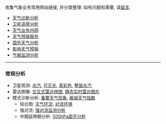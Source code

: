 收集气象业务常用网站链接, 并分类整理. 如有问题和需要, 请[留言](https://github.com/NMC-DAVE/dk_met_web_links/issues).

* [天气诊断分析](https://github.com/NMC-DAVE/dk_met_web_links/blob/master/天气诊断分析.md)
* [卫星遥感分析](https://github.com/NMC-DAVE/dk_met_web_links/blob/master/卫星遥感分析.md)
* [天气业务内网](https://github.com/NMC-DAVE/dk_met_web_links/blob/master/天气业务内网.md)
* [天气预报服务](https://github.com/NMC-DAVE/dk_met_web_links/blob/master/天气预报服务.md)
* [国外天气分析](https://github.com/NMC-DAVE/dk_met_web_links/blob/master/国外天气分析.md)
* [影响天气预报](https://github.com/NMC-DAVE/dk_met_web_links/blob/master/影响天气预报.md)
* [气候监测分析](https://github.com/NMC-DAVE/dk_met_web_links/blob/master/气候监测分析.md)

----
### 常规分析

* 卫星观测: [水汽](https://meteologix.com/cn/satellite/satellite-water-vapor-10min.html), [可见光](https://meteologix.com/cn/satellite/china/satellite-hd-10min.html), [真彩色](http://rammb-slider.cira.colostate.edu/?sat=himawari&sec=full_disk&x=4978&y=5012&z=2&im=24&ts=6&st=0&et=0&speed=130&motion=loop&map=1&lat=1&p%5B0%5D=16&opacity%5B0%5D=1&hidden%5B0%5D=0&slider=-1&hide_controls=0&mouse_draw=0&s=rammb-slider), [整层水汽](http://tropic.ssec.wisc.edu/real-time/mtpw2/product.php?color_type=tpw_nrl_colors&prod=wpac&timespan=24hrs&anim=html5)
* 雷达图像: [交互式雷达拼图](http://idata.cma/radar3/), [静态实时雷达图片](http://www.nmc.gov.cn/publish/radar/huabei.html)
* 模式诊断分析: [重要天气现象](https://meteologix.com/cn/model-charts/euro/china/significant-weather.html), [极端天气指数](http://10.28.49.118/repository/entry/show/NMC+Ensemble+Products/Products/Extreme+Weather/EFI%E7%BB%BC%E5%90%88%E5%9B%BE%28%E4%B8%AD%E5%9B%BD%E5%8C%BA%E5%9F%9F%29?entryid=fa9df179-3401-485f-963d-ed81d2655447)
  * 综合图: [天气环流](https://meteologix.com/cn/model-charts/euro/china/synoptic-composite.html), [对流环境](https://meteologix.com/cn/model-charts/euro/china/thunderstorm-composite.html)
  * 强对流: [强对流监测分析](http://10.20.67.111/#)
  * 中期延伸期分析: [500hPa距平分析](https://weathermodels.com/index.php?r=site%2Fmodels&mode=animator&set=14-km%20EPS%2046-DAYS&area=China&param=5-day%20Avg%20500Z%20Anom&offset=0)
